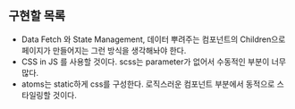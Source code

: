 ## 구현할 목록
 - Data Fetch 와 State Management, 데이터 뿌려주는 컴포넌트의 Children으로 페이지가 만들어지는 그런 방식을 생각해놔야 한다.
 - CSS in JS 를 사용할 것이다. scss는 parameter가 없어서 수동적인 부분이 너무 많다.
 - atoms는 static하게 css를 구성한다. 로직스러운 컴포넌트 부분에서 동적으로 스타일링할 것이다.